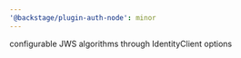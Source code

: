 ```yaml
---
'@backstage/plugin-auth-node': minor
---
```


configurable JWS algorithms through IdentityClient options
